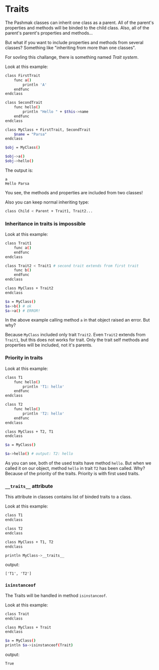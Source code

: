 # Traits
The Pashmak classes can inherit one class as a parent.
All of the parent's properties and methods will be binded to the child class.
Also, all of the parent's parent's properties and methods...

But what if you want to include properties and methods from several classes?
Something like "inheriting from more than one classes".

For sovling this challange, there is something named *Trait system*.

Look at this example:

```bash
class FirstTrait
    func a()
        println 'A'
    endfunc
endclass

class SecondTrait
    func hello()
        println "Hello " + $this->name
    endfunc
endclass

class MyClass + FirstTrait, SecondTrait
    $name = "Parsa"
endclass

$obj = MyClass()

$obj->a()
$obj->hello()
```

The output is:

```
a
Hello Parsa
```

You see, the methods and properties are included from two classes!

Also you can keep normal inheriting type:

```bash
class Child < Parent + Trait1, Trait2...
```

### Inheritance in traits is impossible
Look at this example:

```bash
class Trait1
    func a()
    endfunc
endclass

class Trait2 < Trait1 # second trait extends from first trait
    func b()
    endfunc
endclass

class MyClass + Trait2
endclass

$a = MyClass()
$a->b() # ok
$a->a() # ERROR!
```

In the above example calling method `a` in that object raised an error.
But why?

Because `MyClass` included only trait `Trait2`.
Even `Trait2` extends from `Trait1`, but this does not works for trait.
Only the trait self methods and properties will be included, not it's parents.

### Priority in traits
Look at this example:

```bash
class T1
    func hello()
        println 'T1: hello'
    endfunc
endclass

class T2
    func hello()
        println 'T2: hello'
    endfunc
endclass

class MyClass + T2, T1
endclass

$a = MyClass()

$a->hello() # output: T2: hello
```

As you can see, both of the used traits have method `hello`.
But when we called it on our object, method `hello` in trait `T2` has been called.
Why?
Because of the priority of the traits. Priority is with first used traits.

### `__traits__` attribute
This attribute in classes contains list of binded traits to a class.

Look at this example:

```bash
class T1
endclass

class T2
endclass

class MyClass + T1, T2
endclass

println MyClass->__traits__
```

output:

```
['T1', 'T2']
```

### `isinstanceof`
The Traits will be handled in method `isinstanceof`.

Look at this example:

```bash
class Trait
endclass

class MyClass + Trait
endclass

$a = MyClass()
println $a->isinstanceof(Trait)
```

output:

```
True
```

